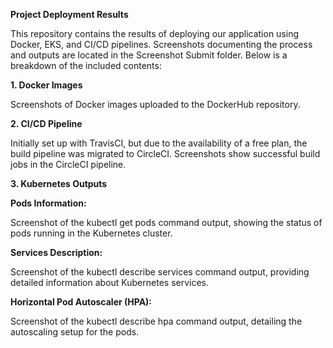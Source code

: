 **Project Deployment Results**


This repository contains the results of deploying our application using Docker, EKS, and CI/CD pipelines. Screenshots documenting the process and outputs are located in the Screenshot Submit folder. Below is a breakdown of the included contents:

**1. Docker Images**

Screenshots of Docker images uploaded to the DockerHub repository.

**2. CI/CD Pipeline**

Initially set up with TravisCI, but due to the availability of a free plan, the build pipeline was migrated to CircleCI.
Screenshots show successful build jobs in the CircleCI pipeline.

**3. Kubernetes Outputs**

**Pods Information:**

Screenshot of the kubectl get pods command output, showing the status of pods running in the Kubernetes cluster.

**Services Description:**

Screenshot of the kubectl describe services command output, providing detailed information about Kubernetes services.


**Horizontal Pod Autoscaler (HPA):**

Screenshot of the kubectl describe hpa command output, detailing the autoscaling setup for the pods.
